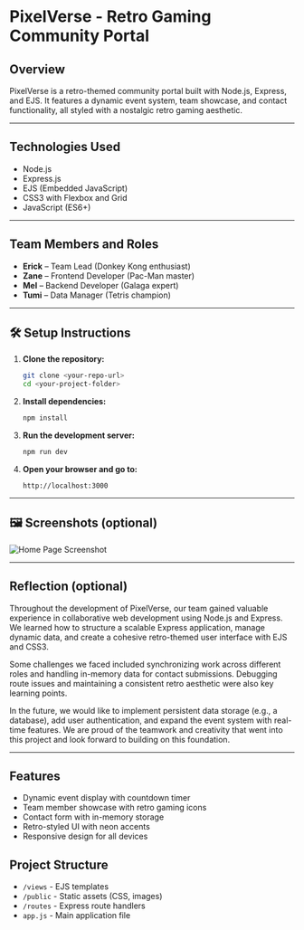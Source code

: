 # PixelVerse - Retro Gaming Community Portal

## Overview
PixelVerse is a retro-themed community portal built with Node.js, Express, and EJS. It features a dynamic event system, team showcase, and contact functionality, all styled with a nostalgic retro gaming aesthetic.

---

## Technologies Used
- Node.js
- Express.js
- EJS (Embedded JavaScript)
- CSS3 with Flexbox and Grid
- JavaScript (ES6+)

---

## Team Members and Roles
- **Erick** – Team Lead (Donkey Kong enthusiast)
- **Zane** – Frontend Developer (Pac-Man master)
- **Mel** – Backend Developer (Galaga expert)
- **Tumi** – Data Manager (Tetris champion)

---

## 🛠 Setup Instructions
1. **Clone the repository:**
   ```bash
   git clone <your-repo-url>
   cd <your-project-folder>
   ```
2. **Install dependencies:**
   ```bash
   npm install
   ```
3. **Run the development server:**
   ```bash
   npm run dev
   ```
4. **Open your browser and go to:**
   ```
   http://localhost:3000
   ```

---

## 🖼 Screenshots (optional)


![Home Page Screenshot](./screenshots/home.png)

---

## Reflection (optional)
Throughout the development of PixelVerse, our team gained valuable experience in collaborative web development using Node.js and Express. We learned how to structure a scalable Express application, manage dynamic data, and create a cohesive retro-themed user interface with EJS and CSS3. 

Some challenges we faced included synchronizing work across different roles  and handling in-memory data for contact submissions. Debugging route issues and maintaining a consistent retro aesthetic were also key learning points.

In the future, we would like to implement persistent data storage (e.g., a database), add user authentication, and expand the event system with real-time features. We are proud of the teamwork and creativity that went into this project and look forward to building on this foundation.

---

## Features
- Dynamic event display with countdown timer
- Team member showcase with retro gaming icons
- Contact form with in-memory storage
- Retro-styled UI with neon accents
- Responsive design for all devices

## Project Structure
- `/views` - EJS templates
- `/public` - Static assets (CSS, images)
- `/routes` - Express route handlers
- `app.js` - Main application file
